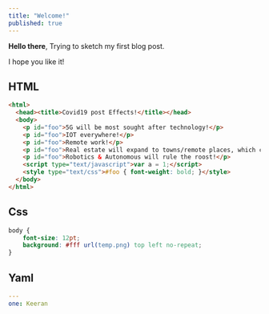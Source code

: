 ```yaml
---
title: "Welcome!"
published: true
---
```


**Hello there**, Trying to sketch my first blog post.

I hope you like it!


## HTML
```html
<html>
  <head><title>Covid19 post Effects!</title></head>
  <body>
    <p id="foo">5G will be most sought after technology!</p>
    <p id="foo">IOT everywhere!</p>
    <p id="foo">Remote work!</p>
    <p id="foo">Real estate will expand to towns/remote places, which can be afforable!</p>
    <p id="foo">Robotics & Autonomous will rule the roost!</p>
    <script type="text/javascript">var a = 1;</script>
    <style type="text/css">#foo { font-weight: bold; }</style>
  </body>
</html>
```


## Css
```css
body {
    font-size: 12pt;
    background: #fff url(temp.png) top left no-repeat;
}
```

## Yaml
```yaml
---
one: Keeran 
```
